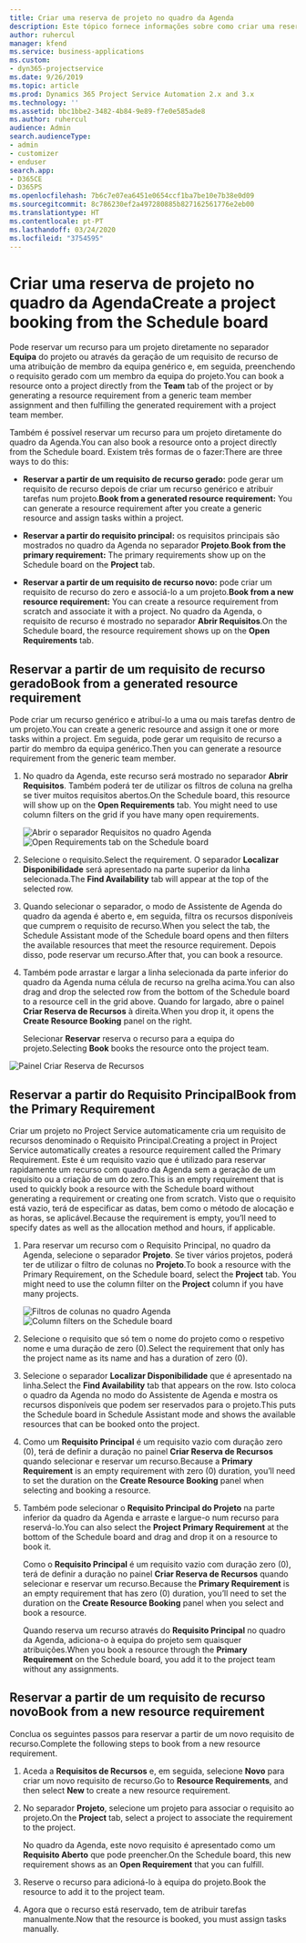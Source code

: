 ```yaml
---
title: Criar uma reserva de projeto no quadro da Agenda
description: Este tópico fornece informações sobre como criar uma reserva de projeto a partir do quadro da agenda.
author: ruhercul
manager: kfend
ms.service: business-applications
ms.custom:
- dyn365-projectservice
ms.date: 9/26/2019
ms.topic: article
ms.prod: Dynamics 365 Project Service Automation 2.x and 3.x
ms.technology: ''
ms.assetid: bbc1bbe2-3482-4b84-9e89-f7e0e585ade8
ms.author: ruhercul
audience: Admin
search.audienceType:
- admin
- customizer
- enduser
search.app:
- D365CE
- D365PS
ms.openlocfilehash: 7b6c7e07ea6451e0654ccf1ba7be10e7b38e0d09
ms.sourcegitcommit: 8c786230ef2a497280885b827162561776e2eb00
ms.translationtype: HT
ms.contentlocale: pt-PT
ms.lasthandoff: 03/24/2020
ms.locfileid: "3754595"
---
```

# <a name="create-a-project-booking-from-the-schedule-board"></a><span data-ttu-id="d26ac-103">Criar uma reserva de projeto no quadro da Agenda</span><span class="sxs-lookup"><span data-stu-id="d26ac-103">Create a project booking from the Schedule board</span></span>

<span data-ttu-id="d26ac-104">Pode reservar um recurso para um projeto diretamente no separador **Equipa** do projeto ou através da geração de um requisito de recurso de uma atribuição de membro da equipa genérico e, em seguida, preenchendo o requisito gerado com um membro da equipa do projeto.</span><span class="sxs-lookup"><span data-stu-id="d26ac-104">You can book a resource onto a project directly from the **Team** tab of the project or by generating a resource requirement from a generic team member assignment and then fulfilling the generated requirement with a project team member.</span></span>

<span data-ttu-id="d26ac-105">Também é possível reservar um recurso para um projeto diretamente do quadro da Agenda.</span><span class="sxs-lookup"><span data-stu-id="d26ac-105">You can also book a resource onto a project directly from the Schedule board.</span></span> <span data-ttu-id="d26ac-106">Existem três formas de o fazer:</span><span class="sxs-lookup"><span data-stu-id="d26ac-106">There are three ways to do this:</span></span>

- <span data-ttu-id="d26ac-107">**Reservar a partir de um requisito de recurso gerado:** pode gerar um requisito de recurso depois de criar um recurso genérico e atribuir tarefas num projeto.</span><span class="sxs-lookup"><span data-stu-id="d26ac-107">**Book from a generated resource requirement:** You can generate a resource requirement after you create a generic resource and assign tasks within a project.</span></span>

- <span data-ttu-id="d26ac-108">**Reservar a partir do requisito principal:** os requisitos principais são mostrados no quadro da Agenda no separador **Projeto**.</span><span class="sxs-lookup"><span data-stu-id="d26ac-108">**Book from the primary requirement:** The primary requirements show up on the Schedule board on the **Project** tab.</span></span> 

- <span data-ttu-id="d26ac-109">**Reservar a partir de um requisito de recurso novo:** pode criar um requisito de recurso do zero e associá-lo a um projeto.</span><span class="sxs-lookup"><span data-stu-id="d26ac-109">**Book from a new resource requirement:** You can create a resource requirement from scratch and associate it with a project.</span></span> <span data-ttu-id="d26ac-110">No quadro da Agenda, o requisito de recurso é mostrado no separador **Abrir Requisitos**.</span><span class="sxs-lookup"><span data-stu-id="d26ac-110">On the Schedule board, the resource requirement shows up on the **Open Requirements** tab.</span></span>

## <a name="book-from-a-generated-resource-requirement"></a><span data-ttu-id="d26ac-111">Reservar a partir de um requisito de recurso gerado</span><span class="sxs-lookup"><span data-stu-id="d26ac-111">Book from a generated resource requirement</span></span>

<span data-ttu-id="d26ac-112">Pode criar um recurso genérico e atribuí-lo a uma ou mais tarefas dentro de um projeto.</span><span class="sxs-lookup"><span data-stu-id="d26ac-112">You can create a generic resource and assign it one or more tasks within a project.</span></span> <span data-ttu-id="d26ac-113">Em seguida, pode gerar um requisito de recurso a partir do membro da equipa genérico.</span><span class="sxs-lookup"><span data-stu-id="d26ac-113">Then you can generate a resource requirement from the generic team member.</span></span> 

1.  <span data-ttu-id="d26ac-114">No quadro da Agenda, este recurso será mostrado no separador **Abrir Requisitos**. Também poderá ter de utilizar os filtros de coluna na grelha se tiver muitos requisitos abertos.</span><span class="sxs-lookup"><span data-stu-id="d26ac-114">On the Schedule board, this resource will show up on the **Open Requirements** tab. You might need to use column filters on the grid if you have many open requirements.</span></span> 

    <span data-ttu-id="d26ac-115">![Abrir o separador Requisitos no quadro Agenda](media/FAQ-Project-Booking-Schedule-Board-1.png "Captura de ecrã da tabela de reservas e atribuições")</span><span class="sxs-lookup"><span data-stu-id="d26ac-115">![Open Requirements tab on the Schedule board](media/FAQ-Project-Booking-Schedule-Board-1.png "Screenshot of bookings and assignments table")</span></span>

2. <span data-ttu-id="d26ac-116">Selecione o requisito.</span><span class="sxs-lookup"><span data-stu-id="d26ac-116">Select the requirement.</span></span> <span data-ttu-id="d26ac-117">O separador **Localizar Disponibilidade** será apresentado na parte superior da linha selecionada.</span><span class="sxs-lookup"><span data-stu-id="d26ac-117">The **Find Availability** tab will appear at the top of the selected row.</span></span>
 
3. <span data-ttu-id="d26ac-118">Quando selecionar o separador, o modo de Assistente de Agenda do quadro da agenda é aberto e, em seguida, filtra os recursos disponíveis que cumprem o requisito de recurso.</span><span class="sxs-lookup"><span data-stu-id="d26ac-118">When you select the tab, the Schedule Assistant mode of the Schedule board opens and then filters the available resources that meet the resource requirement.</span></span> <span data-ttu-id="d26ac-119">Depois disso, pode reservar um recurso.</span><span class="sxs-lookup"><span data-stu-id="d26ac-119">After that, you can book a resource.</span></span>

4. <span data-ttu-id="d26ac-120">Também pode arrastar e largar a linha selecionada da parte inferior do quadro da Agenda numa célula de recurso na grelha acima.</span><span class="sxs-lookup"><span data-stu-id="d26ac-120">You can also drag and drop the selected row from the bottom of the Schedule board to a resource cell in the grid above.</span></span> <span data-ttu-id="d26ac-121">Quando for largado, abre o painel **Criar Reserva de Recursos** à direita.</span><span class="sxs-lookup"><span data-stu-id="d26ac-121">When you drop it, it opens the **Create Resource Booking** panel on the right.</span></span>

    <span data-ttu-id="d26ac-122">Selecionar **Reservar** reserva o recurso para a equipa do projeto.</span><span class="sxs-lookup"><span data-stu-id="d26ac-122">Selecting **Book** books the resource onto the project team.</span></span>

![Painel Criar Reserva de Recursos](media/FAQ-Project-Booking-Schedule-Board-6.png "")
 

## <a name="book-from-the-primary-requirement"></a><span data-ttu-id="d26ac-124">Reservar a partir do Requisito Principal</span><span class="sxs-lookup"><span data-stu-id="d26ac-124">Book from the Primary Requirement</span></span>

<span data-ttu-id="d26ac-125">Criar um projeto no Project Service automaticamente cria um requisito de recursos denominado o Requisito Principal.</span><span class="sxs-lookup"><span data-stu-id="d26ac-125">Creating a project in Project Service automatically creates a resource requirement called the Primary Requirement.</span></span> <span data-ttu-id="d26ac-126">Este é um requisito vazio que é utilizado para reservar rapidamente um recurso com quadro da Agenda sem a geração de um requisito ou a criação de um do zero.</span><span class="sxs-lookup"><span data-stu-id="d26ac-126">This is an empty requirement that is used to quickly book a resource with the Schedule board without generating a requirement or creating one from scratch.</span></span> <span data-ttu-id="d26ac-127">Visto que o requisito está vazio, terá de especificar as datas, bem como o método de alocação e as horas, se aplicável.</span><span class="sxs-lookup"><span data-stu-id="d26ac-127">Because the requirement is empty, you’ll need to specify dates as well as the allocation method and hours, if applicable.</span></span> 

1. <span data-ttu-id="d26ac-128">Para reservar um recurso com o Requisito Principal, no quadro da Agenda, selecione o separador **Projeto**. Se tiver vários projetos, poderá ter de utilizar o filtro de colunas no **Projeto**.</span><span class="sxs-lookup"><span data-stu-id="d26ac-128">To book a resource with the Primary Requirement, on the Schedule board, select the **Project** tab. You might need to use the column filter on the **Project** column if you have many projects.</span></span>

   <span data-ttu-id="d26ac-129">![Filtros de colunas no quadro Agenda](media/FAQ-Project-Booking-Schedule-Board-2.png "Captura de ecrã da tabela de reservas e atribuições")</span><span class="sxs-lookup"><span data-stu-id="d26ac-129">![Column filters on the Schedule board](media/FAQ-Project-Booking-Schedule-Board-2.png "Screenshot of bookings and assignments table")</span></span>

2. <span data-ttu-id="d26ac-130">Selecione o requisito que só tem o nome do projeto como o respetivo nome e uma duração de zero (0).</span><span class="sxs-lookup"><span data-stu-id="d26ac-130">Select the requirement that only has the project name as its name and has a duration of zero (0).</span></span>

3. <span data-ttu-id="d26ac-131">Selecione o separador **Localizar Disponibilidade** que é apresentado na linha.</span><span class="sxs-lookup"><span data-stu-id="d26ac-131">Select the **Find Availability** tab that appears on the row.</span></span> <span data-ttu-id="d26ac-132">Isto coloca o quadro da Agenda no modo do Assistente de Agenda e mostra os recursos disponíveis que podem ser reservados para o projeto.</span><span class="sxs-lookup"><span data-stu-id="d26ac-132">This puts the Schedule board in Schedule Assistant mode and shows the available resources that can be booked onto the project.</span></span>

4. <span data-ttu-id="d26ac-133">Como um **Requisito Principal** é um requisito vazio com duração zero (0), terá de definir a duração no painel **Criar Reserva de Recursos** quando selecionar e reservar um recurso.</span><span class="sxs-lookup"><span data-stu-id="d26ac-133">Because a **Primary Requirement** is an empty requirement with zero (0) duration, you’ll need to set the duration on the **Create Resource Booking** panel when selecting and booking a resource.</span></span>

5. <span data-ttu-id="d26ac-134">Também pode selecionar o **Requisito Principal do Projeto** na parte inferior da quadro da Agenda e arraste e largue-o num recurso para reservá-lo.</span><span class="sxs-lookup"><span data-stu-id="d26ac-134">You can also select the **Project Primary Requirement** at the bottom of the Schedule board and drag and drop it on a resource to book it.</span></span>
 
    <span data-ttu-id="d26ac-135">Como o **Requisito Principal** é um requisito vazio com duração zero (0), terá de definir a duração no painel **Criar Reserva de Recursos** quando selecionar e reservar um recurso.</span><span class="sxs-lookup"><span data-stu-id="d26ac-135">Because the **Primary Requirement** is an empty requirement that has zero (0) duration, you’ll need to set the duration on the **Create Resource Booking** panel when you select and book a resource.</span></span>
 
    <span data-ttu-id="d26ac-136">Quando reserva um recurso através do **Requisito Principal** no quadro da Agenda, adiciona-o à equipa do projeto sem quaisquer atribuições.</span><span class="sxs-lookup"><span data-stu-id="d26ac-136">When you book a resource through the **Primary Requirement** on the Schedule board, you add it to the project team without any assignments.</span></span>
 
## <a name="book-from-a-new-resource-requirement"></a><span data-ttu-id="d26ac-137">Reservar a partir de um requisito de recurso novo</span><span class="sxs-lookup"><span data-stu-id="d26ac-137">Book from a new resource requirement</span></span>
<span data-ttu-id="d26ac-138">Conclua os seguintes passos para reservar a partir de um novo requisito de recurso.</span><span class="sxs-lookup"><span data-stu-id="d26ac-138">Complete the following steps to book from a new resource requirement.</span></span> 

1. <span data-ttu-id="d26ac-139">Aceda a **Requisitos de Recursos** e, em seguida, selecione **Novo** para criar um novo requisito de recurso.</span><span class="sxs-lookup"><span data-stu-id="d26ac-139">Go to **Resource Requirements**, and then select **New** to create a new resource requirement.</span></span>

2. <span data-ttu-id="d26ac-140">No separador **Projeto**, selecione um projeto para associar o requisito ao projeto.</span><span class="sxs-lookup"><span data-stu-id="d26ac-140">On the **Project** tab, select a project to associate the requirement to the project.</span></span>
 
    <span data-ttu-id="d26ac-141">No quadro da Agenda, este novo requisito é apresentado como um **Requisito Aberto** que pode preencher.</span><span class="sxs-lookup"><span data-stu-id="d26ac-141">On the Schedule board, this new requirement shows as an **Open Requirement** that you can fulfill.</span></span>

3. <span data-ttu-id="d26ac-142">Reserve o recurso para adicioná-lo à equipa do projeto.</span><span class="sxs-lookup"><span data-stu-id="d26ac-142">Book the resource to add it to the project team.</span></span>

4. <span data-ttu-id="d26ac-143">Agora que o recurso está reservado, tem de atribuir tarefas manualmente.</span><span class="sxs-lookup"><span data-stu-id="d26ac-143">Now that the resource is booked, you must assign tasks manually.</span></span>

